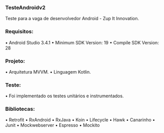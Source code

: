 ### TesteAndroidv2

Teste para a vaga de desenvolvedor Android - Zup It Innovation.

### Requisitos:
• Android Studio 3.4.1
• Minimum SDK Version: 19
• Compile SDK Version: 28

### Projeto:
• Arquitetura MVVM.
• Linguagem Kotlin.

### Teste:
• Foi implementado os testes unitários e instrumentados.

### Bibliotecas:
• Retrofit
• RxAndroid
• RxJava
• Koin
• Lifecycle
• Hawk
• Canarinho
• Junit
• Mockwebserver
• Espresso
• Mockito